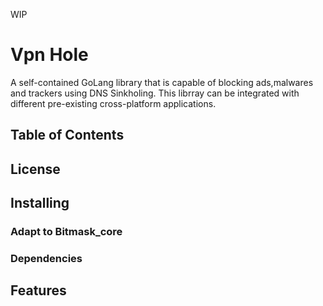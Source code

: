WIP

# Vpn Hole

A self-contained GoLang library that is capable of blocking ads,malwares and trackers using DNS Sinkholing. This librray can be integrated with different pre-existing cross-platform applications.

## Table of Contents


## License

## Installing

### Adapt to Bitmask_core

### Dependencies

## Features
